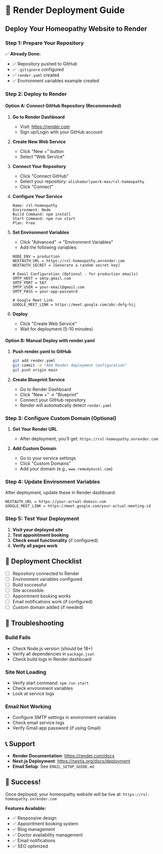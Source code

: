# 🚀 Render Deployment Guide

## Deploy Your Homeopathy Website to Render

### **Step 1: Prepare Your Repository**

✅ **Already Done:**
- ✅ Repository pushed to GitHub
- ✅ `.gitignore` configured
- ✅ `render.yaml` created
- ✅ Environment variables example created

### **Step 2: Deploy to Render**

#### **Option A: Connect GitHub Repository (Recommended)**

1. **Go to Render Dashboard**
   - Visit: https://render.com
   - Sign up/Login with your GitHub account

2. **Create New Web Service**
   - Click "New +" button
   - Select "Web Service"

3. **Connect Your Repository**
   - Click "Connect GitHub"
   - Select your repository: `alishadarlywork-max/rxl-homeopathy`
   - Click "Connect"

4. **Configure Your Service**
   ```
   Name: rxl-homeopathy
   Environment: Node
   Build Command: npm install
   Start Command: npm run start
   Plan: Free
   ```

5. **Set Environment Variables**
   - Click "Advanced" → "Environment Variables"
   - Add the following variables:

   ```
   NODE_ENV = production
   NEXTAUTH_URL = https://rxl-homeopathy.onrender.com
   NEXTAUTH_SECRET = [Generate a random secret key]
   
   # Email Configuration (Optional - for production emails)
   SMTP_HOST = smtp.gmail.com
   SMTP_PORT = 587
   SMTP_USER = your-email@gmail.com
   SMTP_PASS = your-app-password
   
   # Google Meet Link
   GOOGLE_MEET_LINK = https://meet.google.com/abc-defg-hij
   ```

6. **Deploy**
   - Click "Create Web Service"
   - Wait for deployment (5-10 minutes)

#### **Option B: Manual Deploy with render.yaml**

1. **Push render.yaml to GitHub**
   ```bash
   git add render.yaml
   git commit -m "Add Render deployment configuration"
   git push origin main
   ```

2. **Create Blueprint Service**
   - Go to Render Dashboard
   - Click "New +" → "Blueprint"
   - Connect your GitHub repository
   - Render will automatically detect `render.yaml`

### **Step 3: Configure Custom Domain (Optional)**

1. **Get Your Render URL**
   - After deployment, you'll get: `https://rxl-homeopathy.onrender.com`

2. **Add Custom Domain**
   - Go to your service settings
   - Click "Custom Domains"
   - Add your domain (e.g., `www.remedyexcel.com`)

### **Step 4: Update Environment Variables**

After deployment, update these in Render dashboard:

```
NEXTAUTH_URL = https://your-actual-domain.com
GOOGLE_MEET_LINK = https://meet.google.com/your-actual-meeting-id
```

### **Step 5: Test Your Deployment**

1. **Visit your deployed site**
2. **Test appointment booking**
3. **Check email functionality** (if configured)
4. **Verify all pages work**

## 🎯 **Deployment Checklist**

- [ ] Repository connected to Render
- [ ] Environment variables configured
- [ ] Build successful
- [ ] Site accessible
- [ ] Appointment booking works
- [ ] Email notifications work (if configured)
- [ ] Custom domain added (if needed)

## 🔧 **Troubleshooting**

### **Build Fails**
- Check Node.js version (should be 18+)
- Verify all dependencies in `package.json`
- Check build logs in Render dashboard

### **Site Not Loading**
- Verify start command: `npm run start`
- Check environment variables
- Look at service logs

### **Email Not Working**
- Configure SMTP settings in environment variables
- Check email service logs
- Verify Gmail app password (if using Gmail)

## 📞 **Support**

- **Render Documentation**: https://render.com/docs
- **Next.js Deployment**: https://nextjs.org/docs/deployment
- **Email Setup**: See `EMAIL_SETUP_GUIDE.md`

## 🎉 **Success!**

Once deployed, your homeopathy website will be live at:
`https://rxl-homeopathy.onrender.com`

**Features Available:**
- ✅ Responsive design
- ✅ Appointment booking system
- ✅ Blog management
- ✅ Doctor availability management
- ✅ Email notifications
- ✅ SEO optimized
